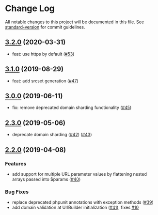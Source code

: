 # Change Log

All notable changes to this project will be documented in this file. See [standard-version](https://github.com/conventional-changelog/standard-version) for commit guidelines.

<a name="3.2.0"></a>

## [3.2.0](https://github.com/imgix/imgix-php/compare/3.0.0...3.2.0) (2020-03-31)

* feat: use https by default ([#53](https://github.com/imgix/imgix-php/pull/53))

<a name="3.1.0"></a>

## [3.1.0](https://github.com/imgix/imgix-php/compare/3.0.0...3.1.0) (2019-08-29)

* feat: add srcset generation ([#47](https://github.com/imgix/imgix-php/pull/47))

<a name="3.0.0"></a>

## [3.0.0](https://github.com/imgix/imgix-php/compare/2.3.0...3.0.0) (2019-06-11)

* fix: remove deprecated domain sharding functionality ([#45](https://github.com/imgix/imgix-php/pull/45))

<a name="2.3.0"></a>

## [2.3.0](https://github.com/imgix/imgix-php/compare/2.2.0...2.3.0) (2019-05-06)

* deprecate domain sharding ([#42](https://github.com/imgix/imgix-php/pull/42)) ([#43](https://github.com/imgix/imgix-php/pull/43))

<a name="2.2.0"></a>

## [2.2.0](https://github.com/imgix/imgix-php/compare/2.1.1...2.2.0) (2019-04-08)

### Features

* add support for multiple URL parameter values by flattening nested arrays passed into $params ([#40](https://github.com/imgix/imgix-php/pull/40))

### Bug Fixes

* replace deprecated phpunit annotations with exception methods ([#39](https://github.com/imgix/imgix-php/pull/39))
* add domain validation at UrlBuilder initialization ([#41](https://github.com/imgix/imgix-php/pull/41)), fixes [#10](https://github.com/imgix/imgix-php/issues/10)
